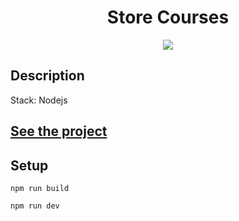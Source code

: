 <h1 align="center">Store Courses</h1>
<p align="center">
  <img src="https://img.shields.io/badge/made%20by-opv1-blue.svg">
</p>

## Description

Stack: Nodejs

## [See the project](https://mighty-springs-20243.herokuapp.com/)

## Setup

```
npm run build
```

```
npm run dev
```
